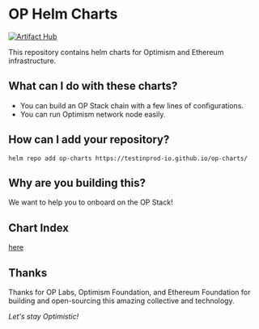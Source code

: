 # OP Helm Charts
[![Artifact Hub](https://img.shields.io/endpoint?url=https://artifacthub.io/badge/repository/op-charts)](https://artifacthub.io/packages/search?repo=op-charts)

This repository contains helm charts for Optimism and Ethereum infrastructure.

## What can I do with these charts?
- You can build an OP Stack chain with a few lines of configurations.
- You can run Optimism network node easily.

## How can I add your repository?
```shell
helm repo add op-charts https://testinprod-io.github.io/op-charts/
```

## Why are you building this?
We want to help you to onboard on the OP Stack!

## Chart Index
[here](https://testinprod-io.github.io/op-charts/index.yaml)

## Thanks
Thanks for OP Labs, Optimism Foundation, and Ethereum Foundation for building and open-sourcing this amazing collective and technology.

_Let's stay Optimistic!_